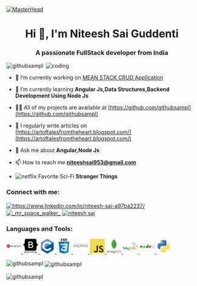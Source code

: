 [![MasterHead](https://blog.hyperiondev.com/wp-content/uploads/2018/10/Blog-Gif.gif)](https://rishavchanda.io)
<h1 align="center">Hi 👋, I'm Niteesh Sai Guddenti</h1>
<h3 align="center">A passionate FullStack developer from India</h3>

<img align="right" alt="coding" width="400" src="https://devtechnosys.com/insights/wp-content/uploads/2020/04/Full-Stack-Developer.gif">

<p align="left"> <img src="https://komarev.com/ghpvc/?username=githubsampl&label=Profile%20views&color=0e75b6&style=flat" alt="githubsampl" /> </p>

- 🔭 I’m currently working on [MEAN STACK CRUD Application](https://github.com/githubsampl/MEAN-Crud)

- 🌱 I’m currently learning **Angular Js,Data Structures,Backend Development Using Node Js**

- 👨‍💻 All of my projects are available at [https://github.com/githubsampl](https://github.com/githubsampl)

- 📝 I regularly write articles on [https://artoftalesfromtheheart.blogspot.com/](https://artoftalesfromtheheart.blogspot.com/)

- 💬 Ask me about **Angular,Node Js**

- 📫 How to reach me **niteeshsai953@gmail.com**

- ![netflix](https://github.com/githubsampl/githubsampl/assets/111285133/0d302929-b92a-4d11-a874-37d1e47df2c8)
      Favorite Sci-Fi  **Stranger Things**

<h3 align="left">Connect with me:</h3>
<p align="left">
<a href="https://linkedin.com/in/https://www.linkedin.com/in/niteesh-sai-a97ba2237/" target="blank"><img align="center" src="https://raw.githubusercontent.com/rahuldkjain/github-profile-readme-generator/master/src/images/icons/Social/linked-in-alt.svg" alt="https://www.linkedin.com/in/niteesh-sai-a97ba2237/" height="30" width="40" /></a>
<a href="https://instagram.com/_mr_space_walker_" target="blank"><img align="center" src="https://raw.githubusercontent.com/rahuldkjain/github-profile-readme-generator/master/src/images/icons/Social/instagram.svg" alt="_mr_space_walker_" height="30" width="40" /></a>
<a href="https://leetcode.com/Niteesh_Sai/" target="blank"><img align="center" src="https://raw.githubusercontent.com/rahuldkjain/github-profile-readme-generator/master/src/images/icons/Social/leet-code.svg" alt="niteesh sai" height="30" width="40" /></a>
</p>

<h3 align="left">Languages and Tools:</h3>
<p align="left"> <a href="https://angular.io" target="_blank" rel="noreferrer"> <img src="https://raw.githubusercontent.com/devicons/devicon/master/icons/angularjs/angularjs-original-wordmark.svg" alt="angularjs" width="40" height="40"/> </a> <a href="https://getbootstrap.com" target="_blank" rel="noreferrer"> <img src="https://raw.githubusercontent.com/devicons/devicon/master/icons/bootstrap/bootstrap-plain-wordmark.svg" alt="bootstrap" width="40" height="40"/> </a> <a href="https://www.cprogramming.com/" target="_blank" rel="noreferrer"> <img src="https://raw.githubusercontent.com/devicons/devicon/master/icons/c/c-original.svg" alt="c" width="40" height="40"/> </a> <a href="https://www.w3schools.com/css/" target="_blank" rel="noreferrer"> <img src="https://raw.githubusercontent.com/devicons/devicon/master/icons/css3/css3-original-wordmark.svg" alt="css3" width="40" height="40"/> </a> <a href="https://expressjs.com" target="_blank" rel="noreferrer"> <img src="https://raw.githubusercontent.com/devicons/devicon/master/icons/express/express-original-wordmark.svg" alt="express" width="40" height="40"/> </a> <a href="https://developer.mozilla.org/en-US/docs/Web/JavaScript" target="_blank" rel="noreferrer"> <img src="https://raw.githubusercontent.com/devicons/devicon/master/icons/javascript/javascript-original.svg" alt="javascript" width="40" height="40"/> </a> <a href="https://www.mongodb.com/" target="_blank" rel="noreferrer"> <img src="https://raw.githubusercontent.com/devicons/devicon/master/icons/mongodb/mongodb-original-wordmark.svg" alt="mongodb" width="40" height="40"/> </a> <a href="https://www.mysql.com/" target="_blank" rel="noreferrer"> <img src="https://raw.githubusercontent.com/devicons/devicon/master/icons/mysql/mysql-original-wordmark.svg" alt="mysql" width="40" height="40"/> </a> <a href="https://nodejs.org" target="_blank" rel="noreferrer"> <img src="https://raw.githubusercontent.com/devicons/devicon/master/icons/nodejs/nodejs-original-wordmark.svg" alt="nodejs" width="40" height="40"/> </a> <a href="https://www.python.org" target="_blank" rel="noreferrer"> <img src="https://raw.githubusercontent.com/devicons/devicon/master/icons/python/python-original.svg" alt="python" width="40" height="40"/> </a> </p>

<p><img align="left" src="https://github-readme-stats.vercel.app/api/top-langs?username=githubsampl&show_icons=true&locale=en&layout=compact" alt="githubsampl" /></p>

<p>&nbsp;<img align="center" src="https://github-readme-stats.vercel.app/api?username=githubsampl&show_icons=true&locale=en" alt="githubsampl" /></p>

<p><img align="center" src="https://github-readme-streak-stats.herokuapp.com/?user=githubsampl&" alt="githubsampl" /></p>
